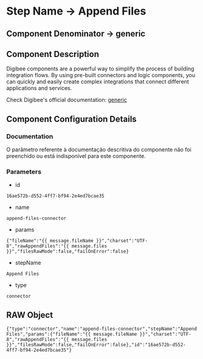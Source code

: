 # Step Name -> Append Files
## Component Denominator -> generic

## Component Description

Digibee components are a powerful way to simplify the process of building integration flows. By using pre-built connectors and logic components, you can quickly and easily create complex integrations that connect different applications and services.

Check Digibee's official documentation: [generic](https://docs.digibee.com/documentation "Digibee documentation")

## Component Configuration Details
### Documentation

O parâmetro referente à documentação descritiva do componente não foi preenchido ou está indisponível para este componente.

### Parameters

* id
```
16ae572b-d552-4ff7-bf94-2e4ed7bcae35
```

* name
```
append-files-connector
```

* params
```
{"fileName":"{{ message.fileName }}","charset":"UTF-8","rawAppendFiles":"{{ message.files }}","filesRawMode":false,"failOnError":false}
```

* stepName
```
Append Files
```

* type
```
connector
```


## RAW Object

```
{"type":"connector","name":"append-files-connector","stepName":"Append Files","params":{"fileName":"{{ message.fileName }}","charset":"UTF-8","rawAppendFiles":"{{ message.files }}","filesRawMode":false,"failOnError":false},"id":"16ae572b-d552-4ff7-bf94-2e4ed7bcae35"}
```